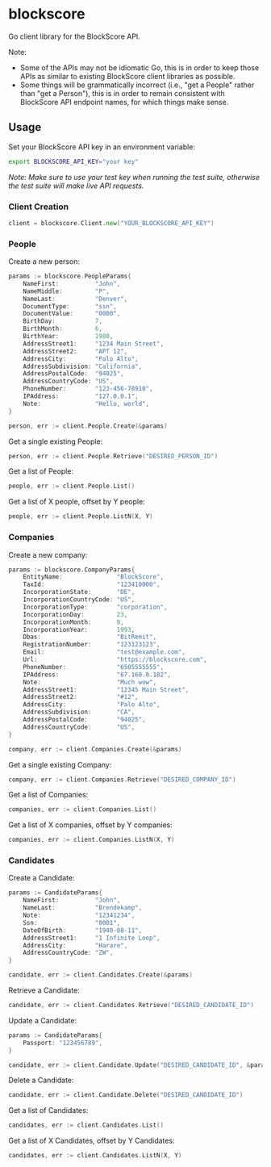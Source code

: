 # blockscore
Go client library for the BlockScore API.

Note:
* Some of the APIs may not be idiomatic Go, this is in order to keep those APIs as similar to existing BlockScore client libraries as possible.
* Some things will be grammatically incorrect (i.e., "get a People" rather than "get a Person"), this is in order to remain consistent with BlockScore API endpoint names, for which things make sense.

## Usage

Set your BlockScore API key in an environment variable:

```bash
export BLOCKSCORE_API_KEY="your key"
```

*Note: Make sure to use your test key when running the test suite, otherwise the test suite will make live API requests.*

### Client Creation

```go
client = blockscore.Client.new("YOUR_BLOCKSCORE_API_KEY")
```

### People

Create a new person:

```go
params := blockscore.PeopleParams{
    NameFirst:          "John",
    NameMiddle:         "P",
    NameLast:           "Denver",
    DocumentType:       "ssn",
    DocumentValue:      "0000",
    BirthDay:           7,
    BirthMonth:         6,
    BirthYear:          1980,
    AddressStreet1:     "1234 Main Street",
    AddressStreet2:     "APT 12",
    AddressCity:        "Palo Alto",
    AddressSubdivision: "California",
    AddressPostalCode:  "94025",
    AddressCountryCode: "US",
    PhoneNumber:        "123-456-78910",
    IPAddress:          "127.0.0.1",
    Note:               "Hello, world",
}

person, err := client.People.Create(&params)
```

Get a single existing People:

```go
person, err := client.People.Retrieve("DESIRED_PERSON_ID")
```

Get a list of People:

```go
people, err := client.People.List()
```

Get a list of X people, offset by Y people:

```go
people, err := client.People.ListN(X, Y)
```

### Companies

Create a new company:

```go
params := blockscore.CompanyParams{
    EntityName:               "BlockScore",
    TaxId:                    "123410000",
    IncorporationState:       "DE",
    IncorporationCountryCode: "US",
    IncorporationType:        "corporation",
    IncorporationDay:         23,
    IncorporationMonth:       8,
    IncorporationYear:        1993,
    Dbas:                     "BitRemit",
    RegistrationNumber:       "123123123",
    Email:                    "test@example.com",
    Url:                      "https://blockscore.com",
    PhoneNumber:              "6505555555",
    IPAddress:                "67.160.8.182",
    Note:                     "Much wow",
    AddressStreet1:           "12345 Main Street",
    AddressStreet2:           "#12",
    AddressCity:              "Palo Alto",
    AddressSubdivision:       "CA",
    AddressPostalCode:        "94025",
    AddressCountryCode:       "US",
}

company, err := client.Companies.Create(&params)
```

Get a single existing Company:

```go
company, err := client.Companies.Retrieve("DESIRED_COMPANY_ID")
```

Get a list of Companies:

```go
companies, err := client.Companies.List()
```

Get a list of X companies, offset by Y companies:

```go
companies, err := client.Companies.ListN(X, Y)
```

### Candidates

Create a Candidate:

```go
params := CandidateParams{
    NameFirst:          "John",
    NameLast:           "Brendekamp",
    Note:               "12341234",
    Ssn:                "0001",
    DateOfBirth:        "1940-08-11",
    AddressStreet1:     "1 Infinite Loop",
    AddressCity:        "Harare",
    AddressCountryCode: "ZW",
}

candidate, err := client.Candidates.Create(&params)
```

Retrieve a Candidate:

```go
candidate, err := client.Candidates.Retrieve("DESIRED_CANDIDATE_ID")
```

Update a Candidate:

```go
params := CandidateParams{
    Passport: "123456789",
}

candidate, err := client.Candidate.Update("DESIRED_CANDIDATE_ID", &params)
```

Delete a Candidate:

```go
candidate, err := client.Candidate.Delete("DESIRED_CANDIDATE_ID")
```

Get a list of Candidates:

```go
candidates, err := client.Candidates.List()
```

Get a list of X Candidates, offset by Y Candidates:

```go
candidates, err := client.Candidates.ListN(X, Y)
```
